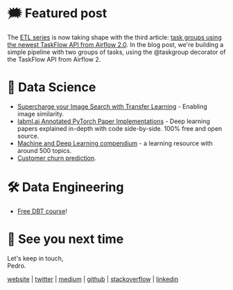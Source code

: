 # 🗯 Featured post

The [ETL series](https://pedromadruga.com/posts/ETL-pipeline/) is now taking shape with the third article: [task groups using the newest TaskFlow API from Airflow 2.0](https://pedromadruga.com/posts/airflow-taskgroup/). In the blog post, we're building a simple pipeline with two groups of tasks, using the @taskgroup decorator of the TaskFlow API from Airflow 2.

# 🔮 Data Science

- [Supercharge your Image Search with Transfer Learning](https://towardsdatascience.com/supercharge-your-image-search-with-transfer-learning-75dfb5d29ceb?source=social.tw) - Enabling image similarity.
- [labml.ai Annotated PyTorch Paper Implementations](https://nn.labml.ai/) - Deep learning papers explained in-depth with code side-by-side. 100% free and open source.
- [Machine and Deep Learning compendium](https://book.mlcompendium.com) - a learning resource with around 500 topics.
- [Customer churn prediction](https://towardsdatascience.com/marketing-automation-customer-churn-prediction-6001cf91d8ae).

# 🛠 Data Engineering

- [Free DBT course](https://courses.getdbt.com/courses/fundamentals)!

# 👋 See you next time

Let's keep in touch,\
Pedro.

[website](https://pedromadruga.com) |
[twitter](https://twitter.com/pmadruga_ "Twitter") | [medium](https://medium.com/@pmadruga "Medium") | [github](https://github.com/pmadruga "Github") | [stackoverflow](https://stackoverflow.com/users/12418383 "Stackoverflow") | [linkedin](https://www.linkedin.com/in/pedromadruga "Linkedin")

